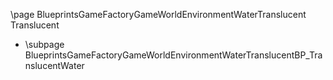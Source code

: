 \page BlueprintsGameFactoryGameWorldEnvironmentWaterTranslucent Translucent
- \subpage BlueprintsGameFactoryGameWorldEnvironmentWaterTranslucentBP_TranslucentWater
